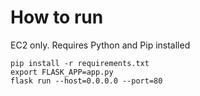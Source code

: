 # How to run
EC2 only. Requires Python and Pip installed
```
pip install -r requirements.txt
export FLASK_APP=app.py
flask run --host=0.0.0.0 --port=80
```